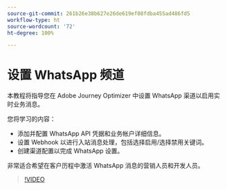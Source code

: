 ```yaml
---
source-git-commit: 261b26e38b627e26de619ef08fdba455ad486fd5
workflow-type: ht
source-wordcount: '72'
ht-degree: 100%

---
```

# 设置 WhatsApp 频道

本教程将指导您在 Adobe Journey Optimizer 中设置 WhatsApp 渠道以启用实时业务消息。

您将学习的内容：

* 添加并配置 WhatsApp API 凭据和业务帐户详细信息。
* 设置 Webhook 以进行入站消息处理，包括选择启用/选择禁用关键词。
* 创建渠道配置以完成 WhatsApp 设置。

非常适合希望在客户历程中激活 WhatsApp 消息的营销人员和开发人员。

>[!VIDEO](https://video.tv.adobe.com/v/3470268/?learn=on&enablevpops)
